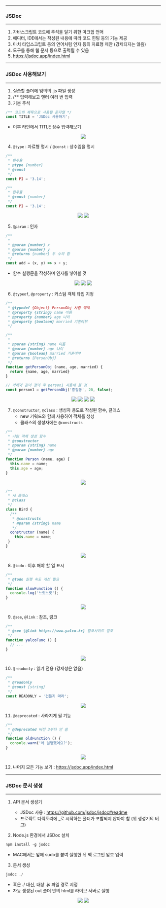 -----
### JSDoc
-----
1. 자바스크립트 코드에 주석을 달기 위한 마크업 언어
2. 에디터, IDE에서는 작성된 내용에 따라 코드 힌팅 등의 기능 제공
3. 마치 타입스크립트 등의 언어처럼 인자 등의 자료형 제안 (강제되지는 않음)
4. 도구를 통해 웹 문서 등으로 출력될 수 있음
5. https://jsdoc.app/index.html

-----
### JSDoc 사용해보기
-----
1. 실습할 폴더에 임의의 .js 파일 생성
2. /** 입력해보고 엔터 여러 번 입력
3. 기본 주석
```js
/** 코드의 제목으로 사용될 문자열 */
const TITLE = 'JSDoc 사용하기';
```
  - 이후 라인에서 TITLE 상수 입력해보기
<div align="center">
<img src="https://github.com/sooyounghan/JavaScript/assets/34672301/5530635b-4ec9-4b6b-8aff-571a4c861ad0">
</div>

4. ```@type``` : 자료형 명시 / ```@const``` : 상수임을 명시
```js
/**
 * 원주율
 * @type {number}
 * @const
 */
const PI = '3.14';
```

```js
/**
 * 원주율
 * @const {number}
 */
const PI = '3.14';
```
<div align="center">
<img src="https://github.com/sooyounghan/JavaScript/assets/34672301/696d15c6-d920-4b6b-a2a9-6fa3fce31e2d">
<img src="https://github.com/sooyounghan/JavaScript/assets/34672301/9c260ae9-5e7c-4e5b-a681-0090b35a5a22">
</div>

5. ```@param``` : 인자
```js
/**
 * 
 * @param {number} x 
 * @param {number} y 
 * @returns {number} 두 수의 합
 */
const add = (x, y) => x + y;
```
  - 함수 실행문을 작성하며 인자를 넣어볼 것
<div align="center">
<img src="https://github.com/sooyounghan/JavaScript/assets/34672301/ed039b2f-e59f-4131-82b2-ce70c88142a8">
<img src="https://github.com/sooyounghan/JavaScript/assets/34672301/ad3b37fa-c106-44ad-9f40-ab0090394876">
<img src="https://github.com/sooyounghan/JavaScript/assets/34672301/61a41077-ac03-4f69-88fd-6fe4e2ff4fd0">
</div>

6. ```@typeof```, ```@property``` : 커스텀 객체 타입 지정
```js
/**
 * @typedef {Object} PersonObj 사람 객체
 * @property {string} name 이름
 * @property {number} age 나이
 * @property {boolean} married 기혼여부
 */

/**
 * 
 * @param {string} name 이름
 * @param {number} age 나이
 * @param {boolean} married 기혼여부
 * @returns {PersonObj}
 */
function getPersonObj (name, age, married) {
  return {name, age, married}
}

// 아래와 같이 정의 후 person1 사용해 볼 것
const person1 = getPersonObj('홍길동', 20, false);
```
<div align="center">
<img src="https://github.com/sooyounghan/JavaScript/assets/34672301/551429fc-4642-4e91-b3a1-e2c5970de851">
<img src="https://github.com/sooyounghan/JavaScript/assets/34672301/fbd96f74-da19-4a81-b053-e2d85bdb520d">
<img src="https://github.com/sooyounghan/JavaScript/assets/34672301/c2b4265a-cd17-42ca-967b-398de6a49b35">
<img src="https://github.com/sooyounghan/JavaScript/assets/34672301/1f7534df-09bb-4b78-8498-46720d2d73bc">
</div>

7. ```@constructor```, ```@class``` : 생성자 용도로 작성된 함수, 클래스
   - new 키워드와 함께 사용하여 객체를 생성
   - 클래스의 생성자에는 ```@constructs```
```js
/**
 * 사람 객체 생성 함수
 * @constructor 
 * @param {string} name 
 * @param {number} age 
 */
function Person (name, age) {
  this.name = name;
  this.age = age;
}
```
<div align="center">
<img src="https://github.com/sooyounghan/JavaScript/assets/34672301/11696726-cf91-4557-a112-66c1c8bb1323">
</div>

```js
/**
 * 새 클래스
 * @class
 */
class Bird {
  /**
   * @constructs
   * @param {string} name 
   */
  constructor (name) {
    this.name = name;
 }
}
```
<div align="center">
<img src="https://github.com/sooyounghan/JavaScript/assets/34672301/ee7e7ac9-7b83-4476-88fa-17e6bd5a32eb">
</div>

8. ```@todo``` : 이후 해야 할 일 표시
```js
/**
 * @todo 실행 속도 개선 필요
 */
function slowFunction () {
  console.log('느릿느릿');
}
```
<div align="center">
<img src="https://github.com/sooyounghan/JavaScript/assets/34672301/ccf75d4d-3b62-4547-9c20-eeb961b8205c">
</div>

9. ```@see```, ```@link``` : 참조, 링크
```js
/**
 * @see {@link https://www.yalco.kr} 얄코사이트 참조
 */
function yalcoFunc () {
  // ...
}
```
<div align="center">
<img src="https://github.com/sooyounghan/JavaScript/assets/34672301/e4404105-fefc-4796-ac45-df533d3b102f">
</div>

10. ```@readonly``` : 읽기 전용 (강제성은 없음)
```js
/**
 * @readonly
 * @const {string}
 */
const READONLY = '건들지 마라';
```
<div align="center">
<img src="https://github.com/sooyounghan/JavaScript/assets/34672301/579e6574-45cb-4969-a042-321acaa6a4df">
</div>

11. ```@deprecated``` : 사라지게 될 기능
```js
/**
 * @deprecated 버전 3부터 안 씀
 */
function oldFunction () {
  console.warn('왜 실행했어요?');
}
```
<div align="center">
<img src="https://github.com/sooyounghan/JavaScript/assets/34672301/4c3a4f30-e91b-4f7c-914a-d5d7d151f538">
</div>

12. 나머지 모든 기능 보기 : https://jsdoc.app/index.html

-----
### JSDoc 문서 생성
-----
1. API 문서 생성기
   - JSDoc 사용 : https://github.com/jsdoc/jsdoc#readme
   - 프로젝트 디렉토리에 _로 시작하는 폴더가 포함되지 않아야 함 (위 생성기의 버그)

2. Node.js 환경에서 JSDoc 설치
```js
npm install -g jsdoc
```
  - MAC에서는 앞에 sudo를 붙여 실행한 뒤 맥 로그인 암호 입력

3. 문서 생성
```js
jsdoc ./
```
  - 혹은 ./ 대신, 대상 .js 파일 경로 지정
  - 자동 생성된 out 폴더 안의 html를 라이브 서버로 실행

<div align="center">
<img src="https://github.com/sooyounghan/JavaScript/assets/34672301/cfbf915f-d74a-4dae-bf05-84f5455caa53">
<img src="https://github.com/sooyounghan/JavaScript/assets/34672301/286c9dc1-4821-43c8-bcae-e84ee2cdb46a">
</div>
